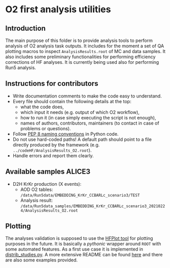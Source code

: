 # O2 first analysis utilities

## Introduction
The main purpose of this folder is to provide analysis tools to perform analysis of O2 analysis task outputs.
It includes for the moment a set of QA plotting macros to inspect `AnalysisResults.root` of MC and data samples.
It also includes some preliminary functionalities for performing efficiency corrections of HF analyses.
It is currently being used also for performing Run5 analysis.

## Instructions for contributors

* Write documentation comments to make the code easy to understand.
* Every file should contain the following details at the top:
  * what the code does,
  * which input it needs (e.g. output of which O2 workflow),
  * how to run it (in case simply executing the script is not enough),
  * names of authors, contributors, maintainers (to contact in case of problems or questions).
* Follow [PEP 8 naming conventions](https://www.python.org/dev/peps/pep-0008/#naming-conventions) in Python code.
* Do not use hard-coded paths! A default path should point to a file directly produced by the framework (e.g. `../codeHF/AnalysisResults_O2.root`).
* Handle errors and report them clearly.

## Available samples ALICE3
* D2H KrKr production (X events):
  * AOD O2 tables: `/data/Run5data/EMBEDDING_KrKr_CCBARLc_scenario3/TEST`
  * Analysis result: `/data/Run5data_samples/EMBEDDING_KrKr_CCBARLc_scenario3_20210224/AnalysisResults_O2.root`

## Plotting
The analyses validation is supposed to use the [HFPlot tool](https://github.com/benedikt-voelkel/HFPlot) for plotting purposes in the future.
It is basically a *pythonic* wrapper around `ROOT` with some automated features.
As a first use case it is implemented in [distrib_studies.py](distrib_studies.py).
A more extensive README can be found [here](https://github.com/benedikt-voelkel/HFPlot) and there are also some examples provided.
